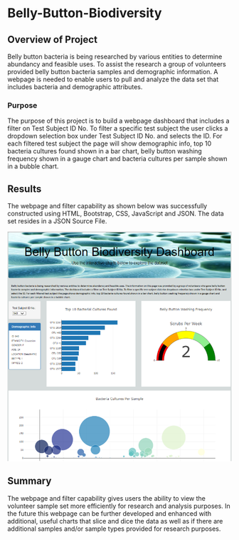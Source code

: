 # Belly-Button-Biodiversity

## Overview of Project
Belly button bacteria is being researched by various entities to determine abundancy and feasible uses. To assist the research a group of volunteers provided belly button bacteria samples and demographic information.  A webpage is needed to enable users to pull and analyze the data set that includes bacteria and demographic attributes.  

### Purpose
The purpose of this project is to build a webpage dashboard that includes a filter on Test Subject ID No. To filter a specific test subject the user clicks a dropdown selection box under Test Subject ID No. and selects the ID. For each filtered test subject the page will show demographic info, top 10 bacteria cultures found shown in a bar chart, belly button washing frequency shown in a gauge chart and bacteria cultures per sample shown in a bubble chart.

## Results
The webpage and filter capability as shown below was successfully constructed using HTML, Bootstrap, CSS, JavaScript and JSON.  The data set resides in a JSON Source File. 


![web_page](https://raw.githubusercontent.com/JBro-Birds/Belly-Button-Biodiversity/master/images/web_page.png)

## Summary
The webpage and filter capability gives users the ability to view the volunteer sample set more efficiently for research and analysis purposes.  In the future this webpage can be further developed and enhanced with additional, useful charts that slice and dice the data as well as if there are additional samples and/or sample types provided for research purposes.


